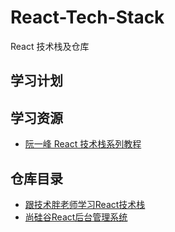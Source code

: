 # React-Tech-Stack
React 技术栈及仓库

## 学习计划

## 学习资源
* [阮一峰 React 技术栈系列教程](http://www.ruanyifeng.com/blog/2016/09/react-technology-stack.html)

## 仓库目录

* [跟技术胖老师学习React技术栈](https://github.com/marlonchiu/react-study-jspang)
* [尚硅谷React后台管理系统](https://github.com/marlonchiu/react-admin-atguigu)
